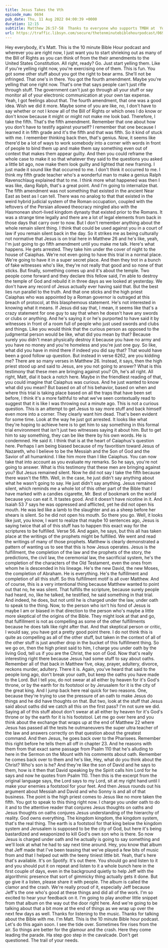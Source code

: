 ```yaml
---
title: Jesus Takes the Vth
episode_num: 0694
pub_date: Thu, 11 Aug 2022 04:00:39 +0000
duration: 12:15
subtitle: Matthew 26:57-58  Thanks to everyone who supports TMBH at  You're the reason we can all do this together!  Music written and performed by .
url: https://traffic.libsyn.com/secure/thetenminutebiblehourpodcast/0694_-_Jesus_Takes_the_Vth.mp3
---
```


 Hey everybody, it's Matt. This is the 10 minute Bible Hour podcast and wherever you are right now, I just want you to start shrieking out as many of the Bill of Rights as you can think of from the their amendments to the United States Constitution. All right, ready? Go. Just start yelling them. Like if you're yelling right now, you're exercising one of them. This is fun. You got some other stuff about you got the right to bear arms. She'll not be infringed. That one's in there. You got the fourth amendment. Maybe you're yelling that one right now. That's one that says people can't just rifle through stuff. The government can't just go through all your stuff or say monitor all of your electronic communication at your own tax expense. Yeah, I got feelings about that. The fourth amendment, that one was a good idea. Wish we did it more. Maybe some of you are like, no, I don't have to say whether or not I know all of the Bill of Rights or which ones I do know or don't know because it might or might not make me look bad. Therefore, I take the fifth. That's the fifth amendment. Remember that one about how you don't have to testify against yourself? I remember that one because I learned it in fifth grade and it's the fifth and that was fifth. So it kind of stuck with me. I remember thinking back then, that's genius. Now, it seems like there'd be a lot of ways to work somebody into a corner with words in front of people to bind them up and make them say something even out of context that makes them appear guilty. And then you could reframe the whole case to make it so that whatever they said to the questions you asked a little bit ago, now make them look guilty and lighted that new framing. I just made it sound like that occurred to me. I don't think it occurred to me. I think my fifth grade teacher who's a wonderful man to make a genius Ralph Ravenschlaug explained that to me. I think more what happened was then I was like, dang Ralph, that's a great point. And I'm going to internalize that. The fifth amendment was not something that existed in the ancient Near East as best as I can tell. There was no analog to that that existed in the weird hybrid judicial system of the Roman occupation, coupled with the leftovers of the Persian allowed theocracy mingled also with the Hasmonean short-lived kingdom dynasty that existed prior to the Romans. It was a strange time legally and there are a lot of legal elements from back in those days that carry over to now. But I don't remember anything about the whole remain silent thing. I think that could be used against you in a court of law if you remain silent back in the day. So it strikes me as being culturally not normative that Jesus is on trial here in Matthew 26 and he's like, yeah, I'm just going to go fifth amendment until you make me talk. Here's what happens. He gets arrested. They take him under the cover of night to the house of Caiaphas. We're not even going to have this trial in a normal place. We're going to have it in a super secret place. And then they trot in a bunch of fake witnesses who's like, they're not really that good and so none of that sticks. But finally, something comes up and it's about the temple. Two people come forward and they declare this fellow said, I'm able to destroy the temple of God and rebuild it in three days as we looked at yesterday. We don't have any record of Jesus actually ever having said that. But the best lies run parallel to the truth. And that one sticks and the high priest Caiaphas who was appointed by a Roman governor is outraged at this breach of protocol, at this blasphemous statement. He's not interested in knowing what it means. If Jesus did say that, I mean, it seems like that's a crazy statement for one guy to say that when he doesn't have any swords or clubs or anything. And he's saying it or he's purported to have said it by witnesses in front of a room full of people who just used swords and clubs and things. Like you would think that the curious person as opposed to the judgmental person would be like, what did you mean by that? Because surely you didn't mean physically destroy it because you have no army and you have no money and you're homeless and you're just one guy. So like, what did you have in mind there if indeed you did say that? That would have been a good follow up question. But instead in verse 6262, are you kidding me? There are so many verses in Matthew 26. Instead, it says, then the high priest stood up and said to Jesus, are you not going to answer? What is this testimony that these men are bringing against you? Oh, he's all right. All right, Matt, dial it back a notch here. Maybe in the friendliest reading of that, you could imagine that Caiaphus was curious. And he just wanted to know what did you mean? But based on all of his behavior, based on when and where this trial is taking place based on all the traps that have been set before, I think it's a more faithful to what we've seen contextually read to suggest that it is like I was throwing out a minute ago. This is not a curious question. This is an attempt to get Jesus to say more stuff and back himself even more into a corner. They clearly want him dead. That's been evident for some time. Look at the way he just got arrested. It looks like what they're hoping to achieve here is to get him to say something in this formal trial environment that isn't just two witnesses saying it about him. But to get him to say something, they can be like there by his own words. He is condemned. He said it. I think that is at the heart of Caiaphus's question here. Perhaps I am being biased because of my favoritism toward Jesus of Nazareth, who I believe to be the Messiah and the Son of God and the Savior of all humankind. I like him more than I like Caiaphus. You can now take that into account as you evaluate my remarks. So he says, you're not going to answer. What is this testimony that these men are bringing against you? But Jesus remained silent. Now he did not say I take the fifth because there wasn't the fifth. Well, in the case, he just didn't say anything about what he wasn't going to say. He just didn't say anything. Jesus remained silent, which reminds me a whole lot of this other part of the Bible that I have marked with a candies cigarette, Mr. Best of bookmark on the world because you can eat it. It tastes good. And it doesn't have nicotine in it. And Isaiah 53 7 says he was oppressed and afflicted, yet he did not open his mouth. He was led like a lamb to the slaughter and as a sheep before her shears is silent. So he did not open his mouth. So there you go. Well, it looks like just, you know, I want to realize that maybe 10 sentences ago, Jesus is saying twice that all of this stuff has to happen this exact way for the scriptures to be fulfilled. Verse 56. And again, he says, but this all has taken place at the writings of the prophets might be fulfilled. We went and read the writings of many of those prophets. Matthew is clearly demonstrated a pattern of wanting us to see that this is how Jesus operates. Jesus is the fulfillment, the completion of the law and the prophets of the story, the predictions, the civil law, the ceremonial law, the sacrificial system, he's the completion of the characters of the Old Testament, even the ones from whom he is descended in his lineage. He's the new David, the new Moses, the completion of Abraham. He is everything. He's the fulfillment and completion of all this stuff. So this fulfillment motif is all over Matthew. And of course, this is a very intentional thing because Matthew wanted to point out that no, he was silent. That fulfills the scripture, because surely people had heard, no, like he talked, he testified, he said something in that trial. And indeed, he does, but not until he is charged under the law, under oath to speak to the thing. Now, to the person who isn't his fond of Jesus is maybe I am or biased in that direction to the person who's maybe a little more skeptical of the origins of the Bible. They might look at that and go, that fulfillment is not as compelling as some of the other fulfillments because he does talk like right after that. And that skeptical person or critic, I would say, you have got a pretty good point there. I do not think this is quite as compelling as all of the other stuff, but taken in the context of all of the other stuff is just another drop in the bucket of this fulfillment thing. So we go on, then the high priest said to him, I charge you under oath by the living God, tell us if you are the Christ, the son of God. Now that's really interesting right there because Jesus had some stuff to say about oaths. Remember all of that back in Matthew five, okay, prayer, adultery, divorce, reckons murder, adultery. There it is. Again, you've heard that said to the people long ago, don't break your oath, but keep the oaths you have made to the Lord. But I tell you, do not swear at all either by heaven for it's God's throne, or by the earth for its footstool or by Jerusalem for it is the city of the great king. And I jump back here real quick for two reasons. One, because they're trying to use the pressure of an oath to make Jesus do things and he did have thoughts on that. But two, look at the stuff that Jesus said about oaths did we catch all this on the first pass? I'm not sure we did. Saying all of this stuff about don't swear at all either by heaven for it's God's throne or by the earth for it is his footstool. Let me go over here and you think about the exchange that wraps up at the end of Matthew 22 where Jesus has passed all the tests he outmaneuvers the super ultra teacher of the law and answers correctly on that question about the greatest command. And then Jesus, he goes back over to the Pharisees. Remember this right before he tells them all off in chapter 23. And he reasons with them from that exact same passage from Psalm 110 that he's alluding to here in the Sermon on the Mount with his comments about oath. Remember he comes back over to them and he's like, Hey, what do you think about the Christ? Who's son is he? And they're like the son of David and he says to them, how is it then that David speaking by the Spirit calls him Lord for he says and now he quotes from Psalm 110. Then this is the excerpt from the original language says, the Lord says to my Lord, sit at my right hand until I make your enemies a footstool for your feet. And then Jesus rounds out his argument about Messiah and David and who Sonny is and all of that business. The point is the high priest comes to Jesus like no more taken the fifth. You got to speak to this thing right now. I charge you under oath to do it and to the attentive reader that conjures Jesus thoughts on oaths and Jesus thoughts on oaths conjures Jesus understanding of the hierarchy of reality. God owns everything. The kingdom kingdom, the kingdom system, that's the real thing. The earth is a footstool for that king below the kingdom system and Jerusalem is supposed to be the city of God, but here it's being bastardized and weaponized to kill God's own son who is there. So now Jesus is charged under oath and he actually is going to say something and we'll look at what he had to say next time around. Hey, you know that album that Jeff made that I've been teasing that we've played a few bits of music from and that I helped out with the teeny tiniest little bit. Yeah, that's here that's available. It's on Spotify. It's out there. You should go and listen to it and you should put it on repeat and listen to it a whole bunch here in the first couple of days, even in the background quietly to help Jeff with the algorithmic presence that sort of gimmicky thing actually gets it done. But go give it a listen, please share it with people. The album is called the clamor and the crash. We're really proud of it, especially Jeff because Jeff's the one who's good at these things and did all of the work. I'm so excited to hear your feedback on it. I'm going to play another little snippet from that album on the way out the door right here. And we're going to be talking about that a bit more at the end of things as we wrap up over the next few days as well. Thanks for listening to the music. Thanks for talking about the Bible with me. I'm Matt. This is the 10 minute Bible hour podcast. Let's do this again soon. I see the tide over. Sometimes fire rises from the air. So things are better for the glamour and the crash. Here they come leading the parade. Ha step goo step in the cavalcade. Don't get questioned. The trail of your needs.